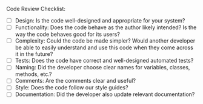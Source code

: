 Code Review Checklist:

- [ ] Design: Is the code well-designed and appropriate for your system?
- [ ] Functionality: Does the code behave as the author likely intended? Is the way the code behaves good for its users?
- [ ] Complexity: Could the code be made simpler? Would another developer be able to easily understand and use this code when they come across it in the future?
- [ ] Tests: Does the code have correct and well-designed automated tests?
- [ ] Naming: Did the developer choose clear names for variables, classes, methods, etc.?
- [ ] Comments: Are the comments clear and useful?
- [ ] Style: Does the code follow our style guides?
- [ ] Documentation: Did the developer also update relevant documentation?